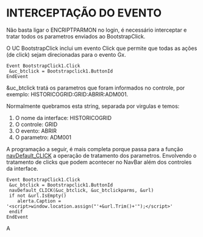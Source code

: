 # INTERCEPTAÇÃO DO EVENTO

Não basta ligar o ENCRIPTPARMON no login, é necessário interceptar e tratar todos os parametros enviados ao BootstrapClick.

O UC BootstrapClick inclui um evento Click que permite que todas as ações (de click) sejam direcionadas para o evento Gx.
```
Event BootstrapClick1.Click
 &uc_btclick = Bootstrapclick1.ButtonId
EndEvent
```
&uc_btclick tratá os parametros que foram informados no controle, por exemplo: HISTORICOGRID:GRID:ABRIR:ADM001.

Normalmente quebramos esta string, separada por virgulas e temos:
1) O nome da interface: HISTORICOGRID
2) O controle: GRID
3) O evento: ABRIR
4) O parametro: ADM001

A programação a seguir, é mais completa porque passa para a função [navDefault_CLICK](/doc/tecnicas/navDefault_CLICK.md) a operação de tratamento dos parametros. Envolvendo o tratamento de clicks que podem acontecer no NavBar além dos controles da interface.
```
Event BootstrapClick1.Click
 &uc_btclick = Bootstrapclick1.ButtonId
 navDefault_CLICK(&uc_btclick, &uc_btclickparms, &url)
 if not &url.IsEmpty()
    alerta.Caption = '<script>window.location.assign("'+&url.Trim()+'");</script>'
 endif
EndEvent
```
A 
